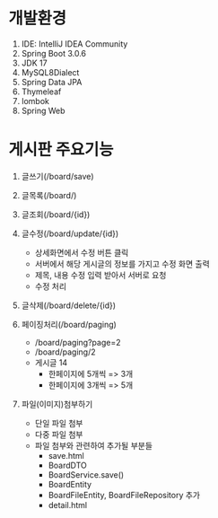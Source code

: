 # 개발환경
1. IDE: IntelliJ IDEA Community
2. Spring Boot 3.0.6
3. JDK 17
4. MySQL8Dialect
5. Spring Data JPA
6. Thymeleaf
7. lombok
8. Spring Web

# 게시판 주요기능
1. 글쓰기(/board/save)


2. 글목록(/board/)


3. 글조회(/board/{id})


4. 글수정(/board/update/{id})
    - 상세화면에서 수정 버튼 클릭
    - 서버에서 해당 게시글의 정보를 가지고 수정 화면 출력
    - 제목, 내용 수정 입력 받아서 서버로 요청
    - 수정 처리


5. 글삭제(/board/delete/{id})


6. 페이징처리(/board/paging)
    - /board/paging?page=2
    - /board/paging/2
    - 게시글 14
        - 한페이지에 5개씩 => 3개
        - 한페이지에 3개씩 => 5개


7. 파일(이미지)첨부하기
    - 단일 파일 첨부
    - 다중 파일 첨부
    - 파일 첨부와 관련하여 추가될 부분들
        - save.html
        - BoardDTO
        - BoardService.save()
        - BoardEntity
        - BoardFileEntity, BoardFileRepository 추가
        - detail.html